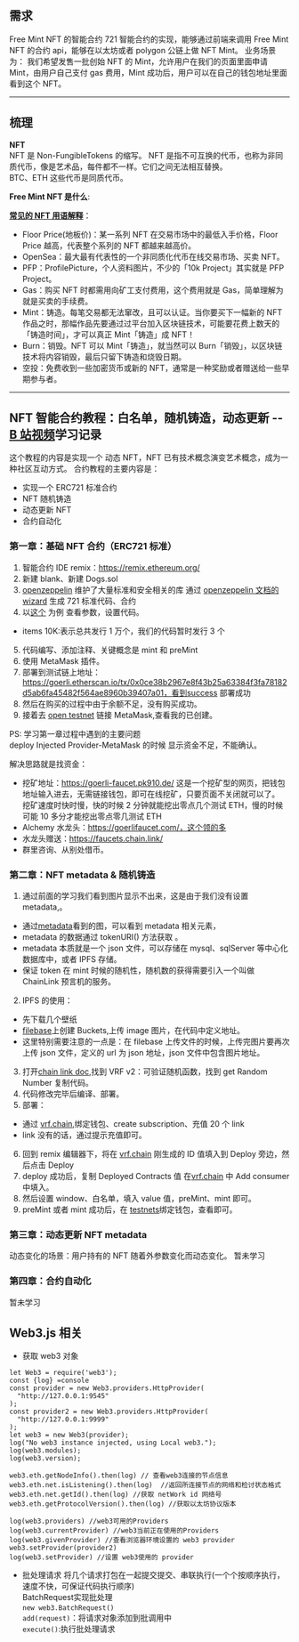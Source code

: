 ## 需求

Free Mint NFT 的智能合约 721 智能合约的实现，能够通过前端来调用 Free Mint NFT 的合约 api，能够在以太坊或者 polygon 公链上做 NFT Mint。
业务场景为：
我们希望发售一批创始 NFT 的 Mint，允许用户在我们的页面里面申请 Mint，由用户自己支付 gas 费用，Mint 成功后，用户可以在自己的钱包地址里面看到这个 NFT。

---

## 梳理

**NFT**  
NFT 是 Non-FungibleTokens 的缩写。
NFT 是指不可互换的代币，也称为非同质代币，像是艺术品，每件都不一样。它们之间无法相互替换。  
BTC、ETH 这些代币是同质代币。

**Free Mint NFT 是什么**:

**[常见的 NFT 用语解释](https://www.playbtc.cn/rumen/53990.html)**：

- Floor Price(地板价)：某一系列 NFT 在交易市场中的最低入手价格，Floor Price 越高，代表整个系列的 NFT 都越来越高价。
- OpenSea：最大最有代表性的一个非同质化代币在线交易市场、买卖 NFT。
- PFP：ProfilePicture，个人资料图片，不少的「10k Project」其实就是 PFP Project。
- Gas：购买 NFT 时都需用向矿工支付费用，这个费用就是 Gas，简单理解为就是买卖的手续费。
- Mint：铸造。每笔交易都无法窜改，且可以认证。当你要买下一幅新的 NFT 作品之时，那幅作品先要通过过平台加入区块链技术，可能要花费上数天的「铸造时间」，才可以真正 Mint「铸造」成 NFT！
- Burn：销毁。NFT 可以 Mint「铸造」，就当然可以 Burn「销毁」，以区块链技术将内容销毁，最后只留下铸造和烧毁日期。
- 空投：免费收到一些加密货币或新的 NFT，通常是一种奖励或者赠送给一些早期参与者。

---

## NFT 智能合约教程：白名单，随机铸造，动态更新 -- [B 站视频](https://www.bilibili.com/video/BV1T24y167KT?p=1&vd_source=a3f9b7b9a17d4e2ff6b5b273f2926f4c)学习记录

这个教程的内容是实现一个 动态 NFT，NFT 已有技术概念演变艺术概念，成为一种社区互动方式。
合约教程的主要内容是：

- 实现一个 ERC721 标准合约
- NFT 随机铸造
- 动态更新 NFT
- 合约自动化

### 第一章：基础 NFT 合约（ERC721 标准）

1. 智能合约 IDE remix：https://remix.ethereum.org/
2. 新建 blank、新建 Dogs.sol
3. [openzeppelin](https://www.openzeppelin.com/) 维护了大量标准和安全相关的库
   通过 [openzeppelin 文档的 wizard](https://docs.openzeppelin.com/contracts/4.x/wizard) 生成 721 标准代码、合约
4. 以[这个](https://looksrare.org/zh-Hans/collections/0xBC4CA0EdA7647A8aB7C2061c2E118A18a936f13D?queryID=7dc8e7b9a18b650b284e2e13322286c7) 为例 查看参数，设置代码。

- items 10K:表示总共发行 1 万个，我们的代码暂时发行 3 个

5. 代码编写、添加注释、关键概念是 mint 和 preMint
6. 使用 MetaMask 插件。
7. 部署到测试链上地址：https://goerli.etherscan.io/tx/0x0ce38b2967e8f43b25a63384f3fa78182d5ab6fa45482f564ae8960b39407a01，看到success 部署成功
8. 然后在购买的过程中由于余额不足，没有购买成功。
9. 接着去 [open testnet](https://testnets.opensea.io/zh-CN/account/collected) 链接 MetaMask,查看我的已创建。

PS: 学习第一章过程中遇到的主要问题  
deploy Injected Provider-MetaMask 的时候 显示资金不足，不能确认。

解决思路就是找资金：

- 挖矿地址：https://goerli-faucet.pk910.de/
  这是一个挖矿型的网页，把钱包地址输入进去，无需链接钱包，即可在线挖矿，只要页面不关闭就可以了。  
  挖矿速度时快时慢，快的时候 2 分钟就能挖出零点几个测试 ETH，慢的时候可能 10 多分才能挖出零点零几测试 ETH
- Alchemy 水龙头：https://goerlifaucet.com/，这个领的多
- 水龙头赠送：https://faucets.chain.link/
- 群里咨询、从别处借币。

### 第二章：NFT metadata & 随机铸造

1. 通过前面的学习我们看到图片显示不出来，这是由于我们没有设置 metadata,。

- 通过[metadata](https://docs.opensea.io/docs/metadata-standards)看到的图，可以看到 metadata 相关元素，
- metadata 的数据通过 tokenURI() 方法获取 。
- metadata 本质就是一个 json 文件，可以存储在 mysql、sqlServer 等中心化数据库中，或者 IPFS 存储。
- 保证 token 在 mint 时候的随机性，随机数的获得需要引入一个叫做 ChainLink 预言机的服务。

2. IPFS 的使用：

- 先下载几个壁纸
- [filebase](https://console.filebase.com/)上创建 Buckets,上传 image 图片，在代码中定义地址。
- 这里特别需要注意的一点是：在 filebase 上传文件的时候，上传完图片要再次上传 json 文件，定义的 url 为 json 地址，json 文件中包含图片地址。

3. 打开[chain link doc](https://docs.chain.link/),找到 VRF v2：可验证随机函数，找到 get Random Number 复制代码。
4. 代码修改完毕后编译、部署。
5. 部署：

- 通过 [vrf.chain](https://vrf.chain.link),绑定钱包、create subscription、充值 20 个 link
- link 没有的话，通过提示充值即可。

6. 回到 remix 编辑器下，将在 [vrf.chain](https://vrf.chain.link) 刚生成的 ID 值填入到 Deploy 旁边，然后点击 Deploy
7. deploy 成功后，复制 Deployed Contracts 值 在[vrf.chain](https://vrf.chain.link) 中 Add consumer 中填入。
8. 然后设置 window、白名单，填入 value 值，preMint、mint 即可。
9. preMint 或者 mint 成功后，在 [testnets](https://testnets.opensea.io/zh-CN)绑定钱包，查看即可。

### 第三章：动态更新 NFT metadata

动态变化的场景：用户持有的 NFT 随着外参数变化而动态变化。
暂未学习

### 第四章：合约自动化
暂未学习

## Web3.js 相关

- 获取 web3 对象

```
let Web3 = require('web3');
const {log} =console
const provider = new Web3.providers.HttpProvider(
  "http://127.0.0.1:9545"
);
const provider2 = new Web3.providers.HttpProvider(
  "http://127.0.0.1:9999"
);
let web3 = new Web3(provider);
log("No web3 instance injected, using Local web3.");
log(web3.modules);
log(web3.version);

web3.eth.getNodeInfo().then(log) // 查看web3连接的节点信息
web3.eth.net.isListening().then(log)  //返回所连接节点的网络和检讨状态格式
web3.eth.net.getId().then(log) //获取 netWork id 网络号
web3.eth.getProtocolVersion().then(log) //获取以太坊协议版本

log(web3.providers) //web3可用的Providers
log(web3.currentProvider) //web3当前正在使用的Providers
log(web3.givenProvider) //查看浏览器环境设置的 web3 provider
web3.setProvider(provider2)
log(web3.setProvider) //设置 web3使用的 provider
```
- 批处理请求
将几个请求打包在一起提交提交、串联执行(一个个按顺序执行，速度不快，可保证代码执行顺序)  
BatchRequest实现批处理    
`new web3.BatchRequest()`   
`add(request)`：将请求对象添加到批调用中        
`execute()`:执行批处理请求
